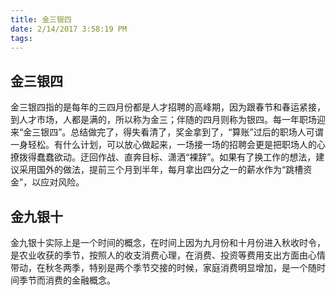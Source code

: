 ```yaml
---
title: 金三银四
date: 2/14/2017 3:58:19 PM 
tags:
---
```

## 金三银四 ##
金三银四指的是每年的三四月份都是人才招聘的高峰期，因为跟春节和春运紧接，到人才市场，人都是满的，所以称为金三；伴随的四月则称为银四。每一年职场迎来“金三银四”。总结做完了，得失看清了，奖金拿到了，“算账”过后的职场人可谓一身轻松。有什么计划，可以放心做起来，一场接一场的招聘会更是把职场人的心撩拨得蠢蠢欲动。迂回作战、直奔目标、潇洒“裸辞”。如果有了换工作的想法，建议采用国外的做法，提前三个月到半年，每月拿出四分之一的薪水作为“跳槽资金”，以应对风险。
## 金九银十 ##
金九银十实际上是一个时间的概念，在时间上因为九月份和十月份进入秋收时令，是农业收获的季节，按照人的收支消费心理，在消费、投资等费用支出方面由心情带动，在秋冬两季，特别是两个季节交接的时候，家庭消费明显增加，是一个随时间季节而消费的金融概念。